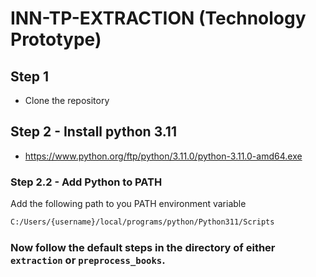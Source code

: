 # INN-TP-EXTRACTION (Technology Prototype)

## Step 1
- Clone the repository

## Step 2 - Install python 3.11
- https://www.python.org/ftp/python/3.11.0/python-3.11.0-amd64.exe

### Step 2.2 - Add Python to PATH
  Add the following path to you PATH environment variable
  ```bash
  C:/Users/{username}/local/programs/python/Python311/Scripts
  ```

### Now follow the default steps in the directory of either `extraction` or `preprocess_books`.